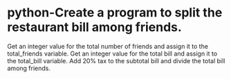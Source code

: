 # python-Create a program to split the restaurant bill among friends.

Get an integer value for the total number of friends and assign it to the total_friends variable.
Get an integer value for the total bill and assign it to the total_bill variable.
Add 20% tax to the subtotal bill and divide the total bill among friends.
